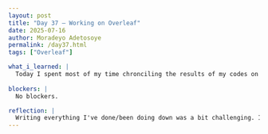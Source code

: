 ```yaml
---
layout: post
title: "Day 37 – Working on Overleaf"
date: 2025-07-16
author: Moradeyo Adetosoye
permalink: /day37.html
tags: ["Overleaf"]

what_i_learned: |
  Today I spent most of my time chronciling the results of my codes on Overleaf. I wrote down the things I did to clean up the data, balance it out, etc. I also created more visual charts to show the results. I described everything I've done from the beginning in extreme detail.
  
blockers: |
  No blockers.

reflection: |
  Writing everything I've done/been doing down was a bit challenging. I had to go back to my previously written codes and explain everything on Overleaf. My graduate mentor was very helpful. In the end, I was able to get most of it down.
---
```


